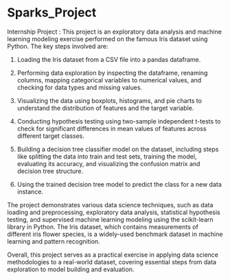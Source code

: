 # Sparks_Project
Internship Project :
This project is an exploratory data analysis and machine learning modeling exercise performed on the famous Iris dataset using Python. The key steps involved are:

1. Loading the Iris dataset from a CSV file into a pandas dataframe.

2. Performing data exploration by inspecting the dataframe, renaming columns, mapping categorical variables to numerical values, and checking for data types and missing values.

3. Visualizing the data using boxplots, histograms, and pie charts to understand the distribution of features and the target variable.

4. Conducting hypothesis testing using two-sample independent t-tests to check for significant differences in mean values of features across different target classes.

5. Building a decision tree classifier model on the dataset, including steps like splitting the data into train and test sets, training the model, evaluating its accuracy, and visualizing the confusion matrix and decision tree structure.

6. Using the trained decision tree model to predict the class for a new data instance.

The project demonstrates various data science techniques, such as data loading and preprocessing, exploratory data analysis, statistical hypothesis testing, and supervised machine learning modeling using the scikit-learn library in Python. The Iris dataset, which contains measurements of different iris flower species, is a widely-used benchmark dataset in machine learning and pattern recognition.

Overall, this project serves as a practical exercise in applying data science methodologies to a real-world dataset, covering essential steps from data exploration to model building and evaluation.
